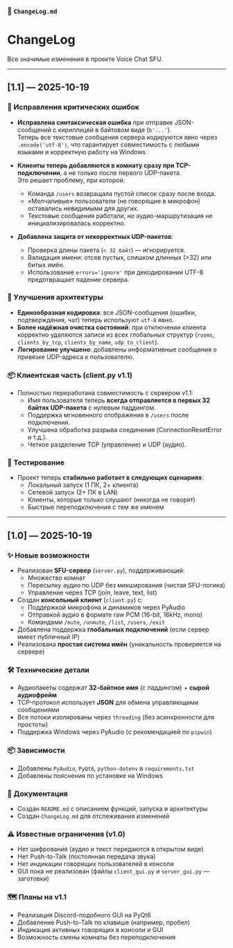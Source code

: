 ### 📄 `ChangeLog.md`

# ChangeLog

Все значимые изменения в проекте Voice Chat SFU.

---

## [1.1] — 2025-10-19

### 🐞 Исправления критических ошибок

- **Исправлена синтаксическая ошибка** при отправке JSON-сообщений с кириллицей в байтовом виде (`b'...'`).  
  Теперь все текстовые сообщения сервера кодируются явно через `.encode('utf-8')`, что гарантирует совместимость с любыми языками и корректную работу на Windows.

- **Клиенты теперь добавляются в комнату сразу при TCP-подключении**, а не только после первого UDP-пакета.  
  Это решает проблему, при которой:
  - Команда `/users` возвращала пустой список сразу после входа.
  - «Молчаливые» пользователи (не говорящие в микрофон) оставались невидимыми для других.
  - Текстовые сообщения работали, но аудио-маршрутизация не инициализировалась корректно.

- **Добавлена защита от некорректных UDP-пакетов**:
  - Проверка длины пакета (`< 32 байт`) — игнорируется.
  - Валидация имени: отсев пустых, слишком длинных (>32) или битых имён.
  - Использование `errors='ignore'` при декодировании UTF-8 предотвращает падение сервера.

### 🧠 Улучшения архитектуры

- **Единообразная кодировка**: все JSON-сообщения (ошибки, подтверждения, чат) теперь используют `utf-8` явно.
- **Более надёжная очистка состояний**: при отключении клиента корректно удаляются записи из всех глобальных структур (`rooms`, `clients_by_tcp`, `clients_by_name`, `udp_to_client`).
- **Логирование улучшено**: добавлены информативные сообщения о привязке UDP-адреса к пользователю.

### 📦 Клиентская часть (client.py v1.1)

- Полностью переработана совместимость с сервером v1.1:
  - Имя пользователя теперь **всегда отправляется в первых 32 байтах UDP-пакета** с нулевым паддингом.
  - Поддержка мгновенного отображения в `/users` после подключения.
  - Улучшена обработка разрыва соединения (ConnectionResetError и т.д.).
  - Четкое разделение TCP (управление) и UDP (аудио).

### 🧪 Тестирование

- Проект теперь **стабильно работает в следующих сценариях**:
  - Локальный запуск (1 ПК, 2+ клиента)
  - Сетевой запуск (2+ ПК в LAN)
  - Клиенты, которые только слушают (никогда не говорят)
  - Быстрые переподключения с тем же именем

---

## [1.0] — 2025-10-19

### ✨ Новые возможности

- Реализован **SFU-сервер** (`server.py`), поддерживающий:
  - Множество комнат
  - Пересылку аудио по UDP без микширования (чистая SFU-логика)
  - Управление через TCP (join, leave, text, list)
- Создан **консольный клиент** (`client.py`) с:
  - Поддержкой микрофона и динамиков через PyAudio
  - Отправкой аудио в формате raw PCM (16-bit, 16kHz, mono)
  - Командами `/mute`, `/unmute`, `/list`, `/users`, `/exit`
- Добавлена поддержка **глобальных подключений** (если сервер имеет публичный IP)
- Реализована **простая система имён** (уникальность проверяется на сервере)

### 🛠 Технические детали

- Аудиопакеты содержат **32-байтное имя** (с паддингом) + **сырой аудиофрейм**
- TCP-протокол использует **JSON** для обмена управляющими сообщениями
- Все потоки изолированы через `threading` (без асинхронности для простоты)
- Поддержка Windows через PyAudio (с рекомендацией по `pipwin`)

### 📦 Зависимости

- Добавлены `PyAudio`, `PyQt6`, `python-dotenv` в `requirements.txt`
- Добавлены пояснения по установке на Windows

### 📄 Документация

- Создан `README.md` с описанием функций, запуска и архитектуры
- Создан `ChangeLog.md` для отслеживания изменений

### ⚠️ Известные ограничения (v1.0)

- Нет шифрования (аудио и текст передаются в открытом виде)
- Нет Push-to-Talk (постоянная передача звука)
- Нет индикации говорящих пользователей в консоли
- GUI пока не реализован (файлы `client_gui.py` и `server_gui.py` — заготовки)

### 🗺 Планы на v1.1

- Реализация Discord-подобного GUI на PyQt6
- Добавление Push-to-Talk по клавише (например, пробел)
- Индикация активных говорящих в консоли и GUI
- Возможность смены комнаты без переподключения